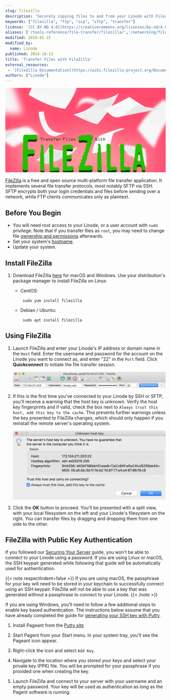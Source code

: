 ```yaml
---
slug: filezilla
description: 'Securely copying files to and from your Linode with FileZilla, a free and open source file transfer client for Linux, OS X, and Windows systems.'
keywords: ["filezilla", "ftp", "scp", "sftp", "transfer"]
license: '[CC BY-ND 4.0](https://creativecommons.org/licenses/by-nd/4.0)'
aliases: ['/tools-reference/file-transfer/filezilla/','/networking/file-transfer/transfer-files-filezilla/']
modified: 2019-01-15
modified_by:
  name: Linode
published: 2014-10-13
title: 'Transfer Files with FileZilla'
external_resources:
 - '[FileZilla Documentation](https://wiki.filezilla-project.org/Documentation)'
authors: ["Linode"]
---
```


![Transfer Files with FileZilla](transfer-files-with-filezilla.png "Transfer Files with FileZilla")

[FileZilla](https://filezilla-project.org/) is a free and open source multi-platform file transfer application. It implements several file transfer protocols, most notably SFTP via SSH. SFTP encrypts both your login credentials and files before sending over a network, while FTP clients communicates only as plaintext.


## Before You Begin

- You will need root access to your Linode, or a user account with `sudo` privilege. Note that if you transfer files as `root`, you may need to change file [ownership and permissions](/docs/guides/linux-users-and-groups/) afterwards.
- Set your system's [hostname](/docs/products/compute/compute-instances/guides/set-up-and-secure/#configure-a-custom-hostname).
- Update your system.


## Install FileZilla

1.  Download FileZilla [here](https://filezilla-project.org/download.php) for macOS and Windows. Use your distribution's package manager to install FileZilla on Linux:

     - CentOS:

            sudo yum install filezilla

     - Debian / Ubuntu:

            sudo apt install filezilla

## Using FileZilla

1.  Launch FileZilla and enter your Linode's IP address or domain name in the `Host` field. Enter the username and password for the account on the Linode you want to connect as, and enter "22" in the `Port` field. Click **Quickconnect** to initiate the file transfer session.

    ![FileZilla Quickconnect](filezilla-quick-connect.png "FileZilla Quickconnect")

1.  If this is the first time you've connected to your Linode by SSH or SFTP, you'll receive a warning that the host key is unknown. Verify the host key fingerprints and if valid, check the box next to `Always trust this host, add this key to the cache`. This prevents further warnings unless the key presented to FileZilla changes, which should only happen if you reinstall the remote server's operating system.

    ![FileZilla unknown SSH host key](filezilla-unknown-key.png "FileZilla unknown SSH host key")

1.  Click the **OK** button to proceed. You'll be presented with a split view, with your local filesystem on the left and your Linode's filesystem on the right. You can transfer files by dragging and dropping them from one side to the other.

## FileZilla with Public Key Authentication

If you followed our [Securing Your Server](/docs/products/compute/compute-instances/guides/set-up-and-secure/) guide, you won't be able to connect to your Linode using a password. If you are using Linux or macOS, the SSH keypair generated while following that guide will be automatically used for authentication.

{{< note respectIndent=false >}}
If you are using macOS, the passphrase for your key will need to be stored in your keychain to successfully connect using an SSH keypair. FileZilla will not be able to use a key that was generated without a passphrase to connect to your Linode.
{{< /note >}}

If you are using Windows, you'll need to follow a few additional steps to enable key based authentication. The instructions below assume that you have already completed the guide for [generating your SSH key with Putty](/docs/guides/use-public-key-authentication-with-ssh/#windows-operating-system).

1.  Install Pageant from the [Putty site](http://www.chiark.greenend.org.uk/~sgtatham/putty/download.html)

1.  Start Pagent from your Start menu. In your system tray, you'll see the Pageant icon appear.

1.  Right-click the icon and select `Add Key`.

1.  Navigate to the location where you stored your keys and select your private key (PPK) file. You will be prompted for your passphrase if you provided one when creating the key.

1.  Launch FileZilla and connect to your server with your username and an empty password.  Your key will be used as authentication as long as the Pagent software is running.
